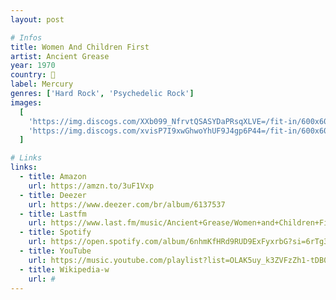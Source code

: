 ```yaml
---
layout: post

# Infos
title: Women And Children First
artist: Ancient Grease
year: 1970
country: 🏴󠁧󠁢󠁷󠁬󠁳󠁿
label: Mercury
genres: ['Hard Rock', 'Psychedelic Rock']
images:
  [
    'https://img.discogs.com/XXb099_NfrvtQSASYDaPRsqXLVE=/fit-in/600x600/filters:strip_icc():format(jpeg):mode_rgb():quality(90)/discogs-images/R-4738107-1456880040-3664.jpeg.jpg',
    'https://img.discogs.com/xvisP7I9xwGhwoYhUF9J4gp6P44=/fit-in/600x600/filters:strip_icc():format(jpeg):mode_rgb():quality(90)/discogs-images/R-4738107-1456880026-8817.jpeg.jpg',
  ]

# Links
links:
  - title: Amazon
    url: https://amzn.to/3uF1Vxp
  - title: Deezer
    url: https://www.deezer.com/br/album/6137537
  - title: Lastfm
    url: https://www.last.fm/music/Ancient+Grease/Women+and+Children+First
  - title: Spotify
    url: https://open.spotify.com/album/6nhmKfHRd9RUD9ExFyxrbG?si=6rTg3VfaS8a0DfE8hJ5p5g
  - title: YouTube
    url: https://music.youtube.com/playlist?list=OLAK5uy_k3ZVFzZh1-tDB0Pfd9PVZ9iRR17vAxuIg
  - title: Wikipedia-w
    url: #
---
```

